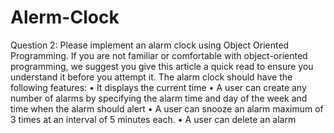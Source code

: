 # Alerm-Clock

Question 2:
Please implement an alarm clock using Object Oriented Programming. If you are not familiar or comfortable with 
object-oriented programming, we suggest you give this article a quick read to ensure you understand it before you 
attempt it.
The alarm clock should have the following features:
• It displays the current time
• A user can create any number of alarms by specifying the alarm time and day of the week and time when the 
alarm should alert
• A user can snooze an alarm maximum of 3 times at an interval of 5 minutes each.
• A user can delete an alarm
